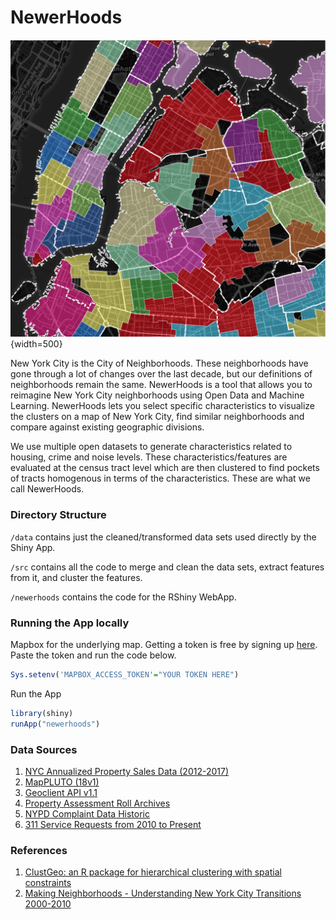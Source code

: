 # NewerHoods
![NewerHoods](newerhoods/images/NewerHoods.png){width=500}

New York City is the City of Neighborhoods. These neighborhoods have gone through a lot of changes over the last decade, but our definitions of neighborhoods remain the same. NewerHoods is a tool that allows you to reimagine New York City neighborhoods using Open Data and Machine Learning. NewerHoods lets you select specific characteristics to visualize the clusters on a map of New York City, find similar neighborhoods and compare against existing geographic divisions. 

We use multiple open datasets to generate characteristics related to housing, crime and noise levels. These characteristics/features are evaluated at the census tract level which are then clustered to find pockets of tracts homogenous in terms of the characteristics. These are what we call NewerHoods. 

### Directory Structure

`/data` contains just the cleaned/transformed data sets used directly by the Shiny App. 

`/src` contains all the code to merge and clean the data sets, extract features from it, and cluster the features. 

`/newerhoods` contains the code for the RShiny WebApp.


### Running the App locally

Mapbox for the underlying map. Getting a token is free by signing up [here](https://www.mapbox.com/). Paste the token and run the code below.

```r
Sys.setenv('MAPBOX_ACCESS_TOKEN'="YOUR TOKEN HERE")
```

Run the App
```r
library(shiny)
runApp("newerhoods")
```


### Data Sources

1. [NYC Annualized Property Sales Data (2012-2017)](https://www1.nyc.gov/site/finance/taxes/property-annualized-sales-update.page)
2. [MapPLUTO (18v1)](https://www1.nyc.gov/site/planning/data-maps/open-data/dwn-pluto-mappluto.page)
3. [Geoclient API v1.1](https://developer.cityofnewyork.us/api/geoclient-api)
4. [Property Assessment Roll Archives](https://www1.nyc.gov/site/finance/taxes/property-assessment-roll-archives.page)
5. [NYPD Complaint Data Historic](https://data.cityofnewyork.us/Public-Safety/NYPD-Complaint-Data-Historic/qgea-i56i)
6. [311 Service Requests from 2010 to Present](https://data.cityofnewyork.us/Social-Services/311-Service-Requests-from-2010-to-Present/erm2-nwe9)

### References

1. [ClustGeo: an R package for hierarchical clustering with spatial constraints](https://arxiv.org/abs/1707.03897) 
2. [Making Neighborhoods - Understanding New York City Transitions 2000-2010](http://chpcny.org/assets/MakingNeighborhoodsPaper.pdf)
